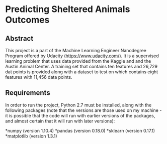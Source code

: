 # Predicting Sheltered Animals Outcomes

## Abstract

This project is a part of the Machine Learning Engineer Nanodegree Program offered by Udacity (https://www.udacity.com/). It is a supervised learning problem that uses data provided from the Kaggle and and the Austin Animal Center. A training set that contains ten features and 26,729 dat points is provided along with a dataset to test on which contains eight features with 11,456 data points.

## Requirements

In order to run the project, Python 2.7 must be installed, along with the following packages (note that the versions are those used on my machine - it is possible that the code will run with earlier versions of the packages, and almost certain that it will run with later versions):

*numpy (version 1.10.4)
*pandas (version 0.18.0)
*sklearn (version 0.17.1)
*matplotlib (version 1.3.1)

